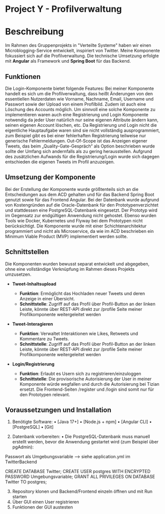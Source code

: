 Project Y - Profilverwaltung
=======
# Beschreibung
Im Rahmen des Gruppenprojekts in "Verteilte Systeme" haben wir einen Microblogging-Service entwickelt, inspiriert von Twitter. Meine Komponente fokussiert sich auf die Profilverwaltung. Die technische Umsetzung erfolgte mit **Angular** als Framework und **Spring Boot** für das Backend.
## Funktionen
Die Login-Komponente bietet folgende Features:
Bei meiner Komponente handelt es sich um die Profilverwaltung, dass heißt Änderungen von den essentiellen Nutzerdaten wie Vorname, Nachname, Email, Username und Passwort sowie der Upload von einem Profilbild. Zudem ist auch eine Löschung des Accounts möglich. Um sinnvoll eine solche Komponente zu implementieren waren auch eine Registrierung und Login Komponente notwendig da jeder User natürlich nur seine eigenen Attribute ändern kann, seinen eigenen Account löschen, etc. Da Registrierung und Login nicht die eigentliche Hauptaufgabe waren sind sie nicht vollständig ausprogrammiert, zum Beispiel gibt es bei einer fehlerhaften Registrierung teilweise nur generische Fehlermeldungen.
Out-Of-Scope ist das Anzeigen eigener Tweets, das beim „Quality-Gate-Gespräch“ als Option beschrieben wurde sollte der Umfang sich andernfalls als zu gering herausstellen. Aufgrund des zusätzlichen Aufwands für die Registrierung/Login wurde sich dagegen entschieden die eigenen Tweets im Profil anzuzeigen.
## Umsetzung der Komponente
Bei der Erstellung der Komponente wurde größtenteils sich an die Entscheidungen aus dem ACD gehalten und für das Backend Spring Boot genutzt sowie für das Frontend Angular. Bei der Datenbank wurde aufgrund von Kostengründen auf die Oracle-Datenbank für den Prototypenverzichtet und stattdessen eine PostgreSQL-Datenbank eingesetzt. Der Prototyp wird im Gegensatz zur endgültigen Anwendung nicht gehostet. Ebenso wurden Tools wie Docker, Kubernetes und Flyway bei dem Prototypen nicht berücksichtigt.
Die Komponente wurde mit einer Schichtenarchitektur programmiert und nicht als Microservice, da wie im ACD beschrieben ein Minimum Viable Product (MVP) implementiert werden sollte.


## Schnittstellen
Die Komponenten wurden bewusst separat entwickelt und abgegeben, ohne eine vollständige Verknüpfung im Rahmen dieses Projekts umzusetzen. 
- **Tweet-Inhaltsupload**
  - **Funktion**: Ermöglicht das Hochladen neuer Tweets und deren Anzeige in einer Übersicht.
  - **Schnittstelle**: Zugriff auf das Profil über Profil-Button an der linken Leiste, könnte über REST-API direkt zur /profile Seite meiner Profilkomponente weitergeleitet werden

- **Tweet-Interagieren**
  - **Funktion**: Verwaltet Interaktionen wie Likes, Retweets und Kommentare zu Tweets.
  - **Schnittstelle**: Zugriff auf das Profil über Profil-Button an der linken Leiste, könnte über REST-API direkt zur /profile Seite meiner Profilkomponente weitergeleitet werden

- **Login/Registrierung**
  - **Funktion**: Erlaubt es Usern sich zu registrieren/einzuloggen
  - **Schnittstelle**: Die provisorische Autorisierung der User in meiner Komponente würde wegfallen und durch die Autorisierung bei Tizian ersetzt. Die Frontend-Seiten /register und /login sind somit nur für den Prototypen relevant.

## Voraussetzungen und Installation
1.	Benötigte Software:
•	[Java 17+]
•	[Node.js + npm] 
•	[Angular CLI]
•	[PostgreSQL]
•	[Git]

2.	Datenbank vorbereiten:
•	Die PostgreSQL-Datenbank muss manuell erstellt werden, bevor die Anwendung gestartet wird (zum Beispiel über pgAdmin):

Passwort als Umgebungsvariable --> siehe application.yml im TwitterBackend

CREATE DATABASE Twitter;
CREATE USER postgres WITH ENCRYPTED PASSWORD Umgebungsvariable;
GRANT ALL PRIVILEGES ON DATABASE Twitter TO postgres;

3.	 Repository klonen und Backend/Frontend einzeln öffnen und mit Run starten
4.	Über GUI einen User registrieren
5.	Funktionen der GUI austesten
